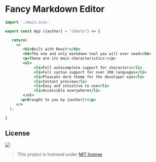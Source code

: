 # Fancy Markdown Editor

```jsx
import './main.scss'

export const App ({author} = "Jabolo") => {

   return(
     <>
        <h1>Built with React!</h1>
        <h6>The one and only markdown tool you will ever need</h6>
        <p>These are its main characteristics:</p>
        <ul>
             <li>Full autocomplete support for characters</li>
             <li>Full syntax support for over 200 languages</li>
             <li>Pleasant dark theme for the developer eye</li>
             <li>Instant preview</li>
             <li>Easy and intuitive to use</li>
             <li>Accessible everywhere</li>
        </ul>
       <p>Brought to you by {author}!</p>
     </>
  );   

}
```

## License

![](https://c.tenor.com/ObpKQHWJ2IYAAAAC/side-eyeing-chloe-chloe.gif)

> This project is licensed under [MIT license](https://github.com/Jabolol/markdown/blob/gh-pages/LICENSE)
